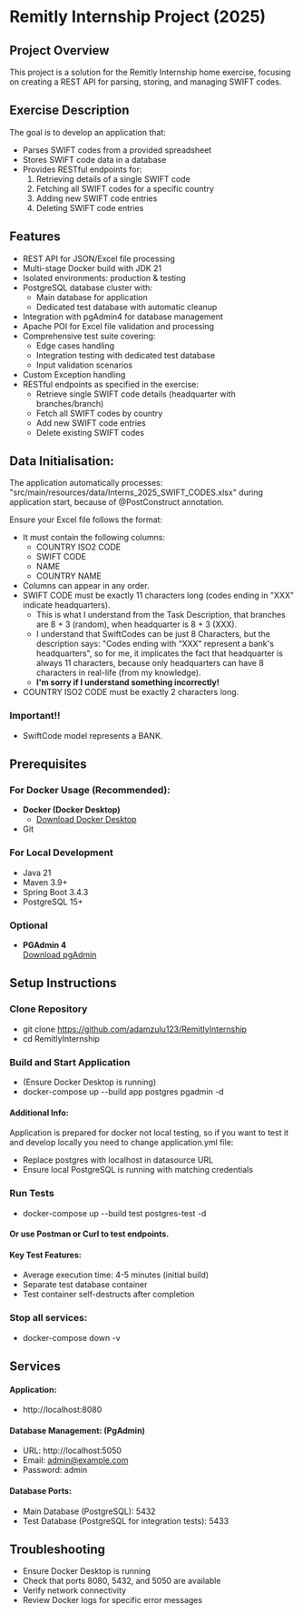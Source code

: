 # Remitly Internship Project (2025)

## Project Overview
This project is a solution for the Remitly Internship home exercise, focusing on creating a REST API for parsing, storing, and managing SWIFT codes.

## Exercise Description
The goal is to develop an application that:
- Parses SWIFT codes from a provided spreadsheet
- Stores SWIFT code data in a database
- Provides RESTful endpoints for:
  1. Retrieving details of a single SWIFT code
  2. Fetching all SWIFT codes for a specific country
  3. Adding new SWIFT code entries
  4. Deleting SWIFT code entries

## Features
- REST API for JSON/Excel file processing
- Multi-stage Docker build with JDK 21
- Isolated environments: production & testing
- PostgreSQL database cluster with:
  - Main database for application
  - Dedicated test database with automatic cleanup
- Integration with pgAdmin4 for database management
- Apache POI for Excel file validation and processing
- Comprehensive test suite covering:
  - Edge cases handling
  - Integration testing with dedicated test database
  - Input validation scenarios
- Custom Exception handling 
- RESTful endpoints as specified in the exercise:
  - Retrieve single SWIFT code details (headquarter with branches/branch)
  - Fetch all SWIFT codes by country
  - Add new SWIFT code entries
  - Delete existing SWIFT codes


## Data Initialisation: 
The application automatically processes: "src/main/resources/data/Interns_2025_SWIFT_CODES.xlsx" 
during application start, because of @PostConstruct annotation. 

Ensure your Excel file follows the format:
* It must contain the following columns:
  * COUNTRY ISO2 CODE
  * SWIFT CODE
  * NAME 
  * COUNTRY NAME
* Columns can appear in any order.
* SWIFT CODE must be exactly 11 characters long (codes ending in "XXX" indicate headquarters).
  * This is what I understand from the Task Description, that branches are 8 + 3 (random), when headquarter is 8 + 3 (XXX).
  * I understand that SwiftCodes can be just 8 Characters, but the description says: "Codes ending with “XXX” represent a bank's headquarters", so for me, it implicates the fact that headquarter is always 11 characters, because only headquarters can have 8 characters in real-life (from my knowledge). 
  * **I'm sorry if I understand something incorrectly!**
* COUNTRY ISO2 CODE must be exactly 2 characters long.

### Important!! 
* SwiftCode model represents a BANK. 


## Prerequisites

### For Docker Usage (Recommended):
- **Docker (Docker Desktop)**
  - [Download Docker Desktop](https://www.docker.com/products/docker-desktop)
- Git

### For Local Development
- Java 21
- Maven 3.9+
- Spring Boot 3.4.3
- PostgreSQL 15+

### Optional
- **PGAdmin 4**  
  [Download pgAdmin](https://www.pgadmin.org/download/)


## Setup Instructions 

### Clone Repository 
* git clone https://github.com/adamzulu123/RemitlyInternship
* cd RemitlyInternship

### Build and Start Application
* (Ensure Docker Desktop is running)
* docker-compose up --build app postgres pgadmin -d

#### Additional Info: 
Application is prepared for docker not local testing,
so if you want to test it and develop locally you need to change
application.yml file:

* Replace postgres with localhost in datasource URL
* Ensure local PostgreSQL is running with matching credentials


### Run Tests
* docker-compose up --build test postgres-test -d

#### Or use Postman or Curl to test endpoints. 

#### Key Test Features: 
* Average execution time: 4-5 minutes (initial build)
* Separate test database container
* Test container self-destructs after completion

### Stop all services: 
* docker-compose down -v


## Services 

#### Application: 
* http://localhost:8080

#### Database Management: (PgAdmin)
* URL: http://localhost:5050
* Email: admin@example.com
* Password: admin

#### Database Ports:
* Main Database (PostgreSQL): 5432
* Test Database (PostgreSQL for integration tests): 5433


## Troubleshooting
* Ensure Docker Desktop is running
* Check that ports 8080, 5432, and 5050 are available
* Verify network connectivity
* Review Docker logs for specific error messages




